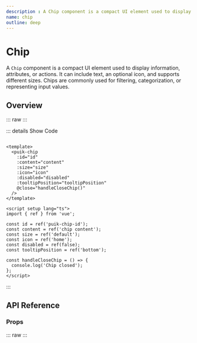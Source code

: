 ```yaml
---
description : A Chip component is a compact UI element used to display information, attributes, or actions. It can include text, an optional icon, and supports different sizes. Chips are commonly used for filtering, categorization, or representing input values.
name: chip
outline: deep
---
```

<script setup>
  import Chip from '@vitepress/components/Chip.vue';
  import DataAttributes from '@vitepress/utilities/DataAttributes.vue';
  import ComponentOverview from '@vitepress/utilities/ComponentOverview.vue';

  const attributes = [
    {
      prop: 'id',
      default: 'undefined',
      type: 'string',
      description: 'Prop which will correspond to the component\'s html id attribute. NB: must not start with a number'
    },
    {
      prop: 'content',
      default: 'undefined',
      type: 'string',
      description: 'The text content (NB: if its length is equal to or greater than 30 characters it will be truncated and will be displayed entirely on hover in a tooltip)'
    },
    {
      prop: 'size',
      default: 'default',
      type: 'PuikChipSizeVariants',
      details: `
enum PuikChipSizeVariants {
  Default = 'default',
  Small = 'small',
}
      `,
      description:
        'Size variants of chip component'
    },
    {
      prop: 'icon',
      default: 'undefined',
      type: 'string',
      description: 'Sets icon on the left side of the chip (from Material Symbols: https://fonts.google.com/icons)'
    },
    {
      prop: 'disabled',
      default: 'false',
      type: 'boolean',
      description: 'Disables the Chip component'
    },
    {
      prop: 'tooltipPosition',
      default: 'bottom',
      type: 'PuikTooltipPositions',
      details: `
enum PuikTooltipPositions {
  Top = 'top',
  Bottom = 'bottom',
  Left = 'left',
  Right = 'right',
}
      `,
      description: 'Position of the tooltip (NB: a tooltip appears if the content length is equal to or greater than 30 characters).'
    }
  ];
</script>

# Chip

A `Chip` component is a compact UI element used to display information, attributes, or actions. It can include text, an optional icon, and supports different sizes. Chips are commonly used for filtering, categorization, or representing input values.

## Overview

::: raw
<ComponentOverview>
  <Chip />
</ComponentOverview>
:::

::: details Show Code

```vue

<template>
  <puik-chip
    :id="id"
    :content="content"
    :size="size"
    :icon="icon"
    :disabled="disabled"
    :tooltipPosition="tooltipPosition"
    @close="handleCloseChip()"
  />
</template>

<script setup lang="ts">
import { ref } from 'vue';

const id = ref('puik-chip-id');
const content = ref('chip content');
const size = ref('default');
const icon = ref('home');
const disabled = ref(false);
const tooltipPosition = ref('bottom');

const handleCloseChip = () => {
  console.log('Chip closed');
};
</script>

```

:::

## API Reference

### Props

::: raw
<DataAttributes :attributes="attributes" />
:::
